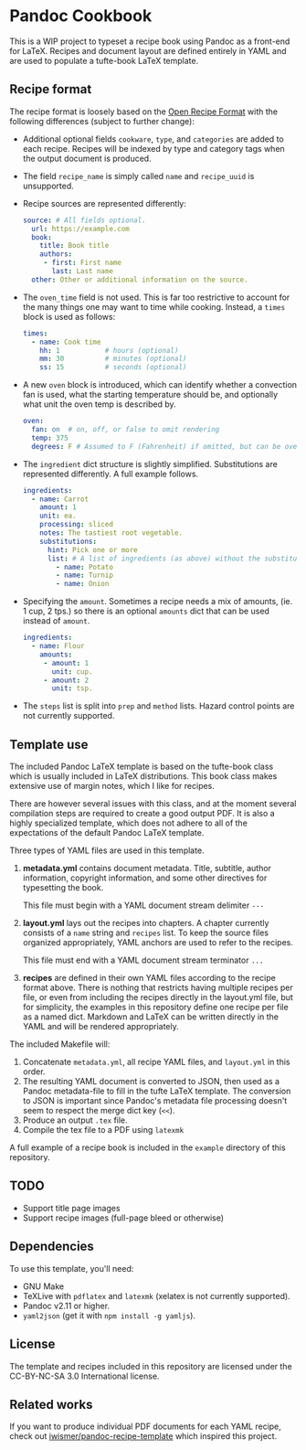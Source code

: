 # Pandoc Cookbook

This is a WIP project to typeset a recipe book using Pandoc as a front-end for LaTeX.
Recipes and document layout are defined entirely in YAML and are used to populate a tufte-book LaTeX template.

## Recipe format

The recipe format is loosely based on the [Open Recipe Format](https://open-recipe-format.readthedocs.io/en/latest/index.html) with the following differences (subject to further change):

 - Additional optional fields `cookware`, `type`, and `categories` are added to each recipe.
   Recipes will be indexed by type and category tags when the output document is produced.

 - The field `recipe_name` is simply called `name` and `recipe_uuid` is unsupported.

 - Recipe sources are represented differently:

   ```yml
   source: # All fields optional.
     url: https://example.com
     book:
       title: Book title
       authors:
        - first: First name
          last: Last name
     other: Other or additional information on the source.
   ```

 - The `oven_time` field is not used.
   This is far too restrictive to account for the many things one may want to time while cooking.
   Instead, a `times` block is used as follows:

   ```yml
   times:
	 - name: Cook time
	   hh: 1           # hours (optional)
	   mm: 30          # minutes (optional)
	   ss: 15          # seconds (optional)
   ```

 - A new `oven` block is introduced, which can identify whether a convection fan is used, what the
 starting temperature should be, and optionally what unit the oven temp is described by.

   ```yml
   oven:
     fan: on  # on, off, or false to omit rendering
     temp: 375
     degrees: F # Assumed to F (Fahrenheit) if omitted, but can be overridden.
   ```

 - The `ingredient` dict structure is slightly simplified.
   Substitutions are represented differently.
   A full example follows.

   ```yml
   ingredients:
     - name: Carrot
	   amount: 1
	   unit: ea.
	   processing: sliced
	   notes: The tastiest root vegetable.
	   substitutions:
	     hint: Pick one or more
         list: # A list of ingredients (as above) without the substitutions field.
           - name: Potato
           - name: Turnip
           - name: Onion
   ```
 - Specifying the `amount`.
   Sometimes a recipe needs a mix of amounts, (ie. 1 cup, 2 tps.) so there is an
   optional `amounts` dict that can be used instead of `amount`.

   ```yml
   ingredients:
     - name: Flour
       amounts:
        - amount: 1
          unit: cup.
        - amount: 2
          unit: tsp.
   ```

 - The `steps` list is split into `prep` and `method` lists.
   Hazard control points are not currently supported.

## Template use

The included Pandoc LaTeX template is based on the tufte-book class which is usually included in LaTeX distributions.
This book class makes extensive use of margin notes, which I like for recipes.

There are however several issues with this class, and at the moment several compilation steps are required to create a good output PDF.
It is also a highly specialized template, which does not adhere to all of the expectations of the default Pandoc LaTeX template.

Three types of YAML files are used in this template.

 1. **metadata.yml** contains document metadata.
    Title, subtitle, author information, copyright information, and some other directives for typesetting the book.

    This file must begin with a YAML document stream delimiter `---`
 2. **layout.yml** lays out the recipes into chapters.
    A chapter currently consists of a `name` string and `recipes` list.
    To keep the source files organized appropriately, YAML anchors are used to refer to the recipes.

    This file must end with a YAML document stream terminator `...`

 3. **recipes** are defined in their own YAML files according to the recipe format above.
    There is nothing that restricts having multiple recipes per file, or even from including the recipes directly in the layout.yml file, but for simplicity, the examples in this repository define one recipe per file as a named dict.
    Markdown and LaTeX can be written directly in the YAML and will be rendered appropriately.

The included Makefile will:

 1. Concatenate `metadata.yml`, all recipe YAML files, and `layout.yml` in this order.
 1. The resulting YAML document is converted to JSON, then used as a Pandoc metadata-file to fill in the tufte LaTeX template.
    The conversion to JSON is important since Pandoc's metadata file processing doesn't seem to respect the merge dict key (`<<`).
 1. Produce an output `.tex` file.
 1. Compile the tex file to a PDF using `latexmk`

A full example of a recipe book is included in the `example` directory of this repository.

## TODO

 - Support title page images
 - Support recipe images (full-page bleed or otherwise)

## Dependencies

To use this template, you'll need:

 - GNU Make
 - TeXLive with `pdflatex` and `latexmk` (xelatex is not currently supported).
 - Pandoc v2.11 or higher.
 - `yaml2json` (get it with `npm install -g yamljs`).

## License

The template and recipes included in this repository are licensed under the CC-BY-NC-SA 3.0 International license.

## Related works

If you want to produce individual PDF documents for each YAML recipe, check out [iwismer/pandoc-recipe-template](https://github.com/iwismer/pandoc-recipe-template) which inspired this project.
